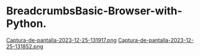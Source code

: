 # BreadcrumbsBasic-Browser-with-Python.
[Captura-de-pantalla-2023-12-25-131917.png](https://postimg.cc/t7ZYWCYC)
[Captura-de-pantalla-2023-12-25-131852.png](https://postimg.cc/vgjTkCSs)
